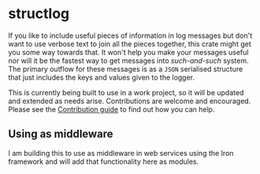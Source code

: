 # structlog

If you like to include useful pieces of information in log messages but don't want to use verbose text to join all the pieces
together, this crate might get you some way towards that. It won't help you make your messages useful nor will it be the fastest
way to get messages into _such-and-such_ system. The primary outflow for these messages is as a `JSON` serialised structure that
just includes the keys and values given to the logger.

This is currently being built to use in a work project, so it will be updated and extended as needs arise. Contributions are welcome
and encouraged. Please see the [Contribution guide](CONTRIBUTING.md) to find out how you can help.

## Using as middleware

I am building this to use as middleware in web services using the Iron framework and will add that functionality here as
modules.